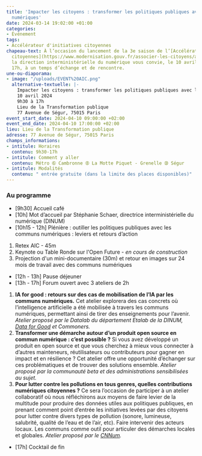 ```yaml
---
title: 'Impacter les citoyens : transformer les politiques publiques avec les communs
  numériques'
date: 2024-03-14 19:02:00 +01:00
categories:
- Événement
tags:
- Accélérateur d'initiatives citoyennes
chapeau-text: À l’occasion du lancement de la 3e saison de l’[Accélérateur d’initiatives
  citoyennes](https://www.modernisation.gouv.fr/associer-les-citoyens/accelerateur-dinitiatives-citoyennes),
  la direction interministérielle du numérique vous convie, le 10 avril de 09h30 à
  17h, à un temps d’échange et de rencontre.
une-ou-diaporama:
- image: "/uploads/EVENT%20AIC.png"
  alternative-textuelle: |-
    Impacter les citoyens : transformer les politiques publiques avec les communs numériques
    10 avril 2024
    9h30 à 17h
    Lieu de la Transformation publique
    77 Avenue de Ségur, 75015 Paris
event_start_date: 2024-04-10 09:00:00 +02:00
event_end_date: 2024-04-10 17:00:00 +02:00
lieu: Lieu de la Transformation publique
adresse: 77 Avenue de Ségur, 75015 Paris
champs_informations:
- intitule: Horaires
  contenu: 9h30-17h
- intitule: Comment y aller
  contenu: Métro ➅ Cambronne ➇ La Motte Piquet - Grenelle ➉ Ségur
- intitule: Modalités
  contenu: " entrée gratuite (dans la limite des places disponibles)"
---
```


### Au programme
* [9h30] Accueil café
* [10h] Mot d’accueil par Stéphanie Schaer, directrice interministérielle du numérique (DINUM)
* [10h15 - 12h] Plénière : outiller les politiques publiques avec les communs numériques : leviers et retours d’action
1. Retex AIC - 45m
2. Keynote ou Table Ronde sur l'Open Future - *en cours de construction*
3. Projection d'un mini-documentaire (30m) et retour en images sur 24 mois de travail avec des communs numériques
* [12h - 13h] Pause déjeuner
* [13h - 17h] Forum ouvert avec 3 ateliers de 2h
1. **IA for good : retours sur des cas de mobilisation de l’IA par les communs numériques.** Cet atelier explorera des cas concrets où l’intelligence artificielle a été mobilisée à travers les communs numériques, permettant ainsi de tirer des enseignements pour l’avenir. *Atelier proposé par le Datalab du département Etalab de la DINUM, [Data for Good](https://dataforgood.fr/) et Commoners.*
2. **Transformer une démarche autour d’un produit open source en commun numérique : c’est possible ?** Si vous avez développé un produit en open source et que vous cherchez à mieux vous connecter à d’autres mainteneurs, réutilisateurs ou contributeurs pour gagner en impact et en résilience ? Cet atelier offre une opportunité d’échanger sur ces problématiques et de trouver des solutions ensemble. *Atelier proposé par la communauté beta et des administrations sensibilisées au sujet.*
3. **Pour lutter contre les pollutions en tous genres, quelles contributions numériques citoyennes ?** Ce sera l’occasion de participer à un atelier collaboratif où nous réfléchirons aux moyens de faire levier de la multitude pour produire des données utiles aux politiques publiques, en prenant comment point d’entrée les initiatives levées par des citoyens pour lutter contre divers types de pollution (sonore, lumineuse, salubrité, qualité de l’eau et de l’air, etc). Faire intervenir des acteurs locaux. Les communs comme outil pour articuler des démarches locales et globales. *Atelier proposé par le [CNNum](https://cnnumerique.fr/).*
* [17h] Cocktail de fin